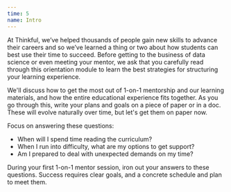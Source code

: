 ```yaml
---
time: 5
name: Intro
---
```


At Thinkful, we’ve helped thousands of people gain new skills to advance their careers and so we’ve learned a thing or two about how students can best use their time to succeed. Before getting to the business of data science or even meeting your mentor, we ask that you carefully read through this orientation module to learn the best strategies for structuring your learning experience.

We'll discuss how to get the most out of 1-on-1 mentorship and our learning materials, and how the entire educational experience fits together. As you go through this, write your plans and goals on a piece of paper or in a doc. These will evolve naturally over time, but let's get them on paper now.

Focus on answering these questions:

* When will I spend time reading the curriculum?
* When I run into difficulty, what are my options to get support?
* Am I prepared to deal with unexpected demands on my time?

During your first 1-on-1 mentor session, iron out your answers to these questions. Success requires clear goals, and a concrete schedule and plan to meet them.

